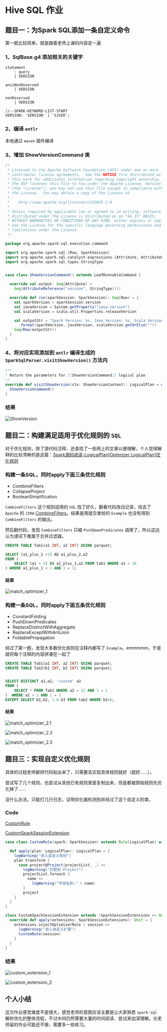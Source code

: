 # Hive SQL 作业

## 题目一：为Spark SQL添加一条自定义命令

第一题比较简单，就是跟着老师上课的内容走一遍

### 1、SqlBase.g4 添加相关的关键字

``` antlr
statement
    : query    
    | VERSION

ansiNonReserved
    | VERSION

nonReserved
    | VERSION

//--SPARK-KEYWORD-LIST-START
VERSION: 'VERSION' | 'SJVER';
```

### 2、编译 `antlr`

本地通过 `maven` 插件编译

### 3、增加 ShowVersionCommand 类

``` Scala
/*
 * Licensed to the Apache Software Foundation (ASF) under one or more
 * contributor license agreements.  See the NOTICE file distributed with
 * this work for additional information regarding copyright ownership.
 * The ASF licenses this file to You under the Apache License, Version 2.0
 * (the "License"); you may not use this file except in compliance with
 * the License.  You may obtain a copy of the License at
 *
 *    http://www.apache.org/licenses/LICENSE-2.0
 *
 * Unless required by applicable law or agreed to in writing, software
 * distributed under the License is distributed on an "AS IS" BASIS,
 * WITHOUT WARRANTIES OR CONDITIONS OF ANY KIND, either express or implied.
 * See the License for the specific language governing permissions and
 * limitations under the License.
 */

package org.apache.spark.sql.execution.command

import org.apache.spark.sql.{Row, SparkSession}
import org.apache.spark.sql.catalyst.expressions.{Attribute, AttributeReference}
import org.apache.spark.sql.types.StringType


case class ShowVersionCommand() extends LeafRunnableCommand {

  override val output: Seq[Attribute] =
    Seq(AttributeReference("version", StringType)())

  override def run(sparkSession: SparkSession): Seq[Row] = {
    val sparkVersion = sparkSession.version
    val javaVersion = System.getProperty("java.version")
    val scalaVersion = scala.util.Properties.releaseVersion

    val outputStr = "Spark Version: %s, Java Version: %s, Scala Version: %s"
      .format(sparkVersion, javaVersion, scalaVersion.getOrElse(""))
    Seq(Row(outputStr))
  }
}

```

### 4、将对应实现添加到 `antlr` 编译生成的 `SparkSqlParser.visitShowVersion()` 方法内

``` Scala
/**
* Return the parameters for [[ShowVersionCommand]] logical plan.
*/
override def visitShowVersion(ctx: ShowVersionContext): LogicalPlan = withOrigin(ctx) {
  ShowVersionCommand()
}
```

### 结果

![ShowVersion](ShowVersion.png)

## 题目二：构建满足适用于优化规则的 `SQL`

对于优化规则，除了源代码注释，还查找了一些网上的文章以便理解，个人觉得解释的比较清晰的是这篇：[Spark源码阅读-LogicalPlan[Optimizer LogicalPlan]优化规则](https://zhuanlan.zhihu.com/p/73367613)

### 构建一条SQL，同时apply下面三条优化规则

- CombineFilters
- CollapseProject
- BooleanSimplification

`CombineFilters` 这个规则适用的 `SQL` 找了好久，翻看代码改动记录，找去了 `Apache` 的 `JIRA` [CombineFilters](https://issues.apache.org/jira/browse/SPARK-35273?jql=project%20%3D%20SPARK%20AND%20text%20~%20%22CombineFilters%22%20ORDER%20BY%20updated%20DESC)。结果是用提交者给的 `Example` 也没有得到 `CombineFilters` 的输出。

然后翻代码，发现 `CombineFilters` 只被 `PushDownPredicates` 调用了，所以这边认为谓词下推属于合并过滤器。



``` SQL
CREATE TABLE Tab1(a1 INT, a2 INT) USING parquet;

SELECT (a1_plus_1 +1) AD a1_plus_2,a2 
FROM (
    SELECT (a1 + 1) AS a1_plus_1,a2 FROM tab1 WHERE a1 > 10
) WHERE a1_plus_1 > 1 AND 1 = 1;
```

#### 结果

![match_optimizer_1](match_optimizer_1.png)

###  构建一条SQL，同时apply下面五条优化规则

- ConstantFolding
- PushDownPredicates
- ReplaceDistinctWithAggregate
- ReplaceExceptWithAntiJoin
- FoldablePropagation

经过了第一题，发现大多数优化规则在注释内都写了 `Example`。emmmmm，于是就将每个注释的内容拼凑在一起了

``` SQL
CREATE TABLE Tab1(a1 INT, a2 INT) USING parquet;
CREATE TABLE Tab2(b1 INT, b2 INT) USING parquet;


SELECT DISTINCT a1,a2, 'custom' a3 
FROM (
    SELECT * FROM Tab1 WHERE a2 = 12 AND 1 = 1
)  WHERE a1 > 1 AND 1 = 1 
EXCEPT SELECT b1,b2, 1.0 b3 FROM tab2 WHERE b2=6;
```

#### 结果

![match_optimizer_2.1](match_optimizer_2.1.png)

![match_optimizer_2.2](match_optimizer_2.2.png)

![match_optimizer_2.3](match_optimizer_2.3.png)

## 题目三：实现自定义优化规则

具体的过程老师都把代码贴出来了，只需要去实现具体规则就好（就好……）。

尝试写了几个规则，也尝试从其他已有规则里面复制出来，但是都被原始规则先优化掉了……

没什么办法，只能打几行日志，证明优化器检测到并经过了这个自定义的类，

### Code

[CustomRule](../../bigdata-exercise/src/main/scala/org/n0nb0at/spark/sql/extension/CustomRule.scala)

[CustomSparkSessionExtension](../../bigdata-exercise/src/main/scala/org/n0nb0at/spark/sql/extension/CustomSparkSessionExtension.scala)

``` Scala
case class CustomRule(spark: SparkSession) extends Rule[LogicalPlan] with Logging {

  def apply(plan: LogicalPlan): LogicalPlan = {
    logWarning("进入自定义规则")
    plan transform {
      case project@Project(projectList, _) =>
        logWarning("匹配到 Project")
        projectList.foreach {
          name =>
            logWarning("字段名称:" + name)
        }
        project
    }
  }
}
```

``` Scala
class CustomSparkSessionExtension extends (SparkSessionExtensions => Unit) with Logging {
  override def apply(extensions: SparkSessionExtensions): Unit = {
    extensions.injectOptimizerRule { session =>
      logWarning("进入自定义扩展")
      CustomRule(session)
    }
  }
}
```

### 结果

![custom_extension_1](custom_extension_1.png)

![custom_extension_2](custom_extension_2.png)

## 个人小结

这次作业感觉难度不是很大，感觉老师的意图应该主要是让大家熟悉 `spark-sql` 解析优化的整体流程，不过中间仍然需要大量的时间阅读、尝试来加深理解。光老师留的作业可能还不够，需要多一些练习。
